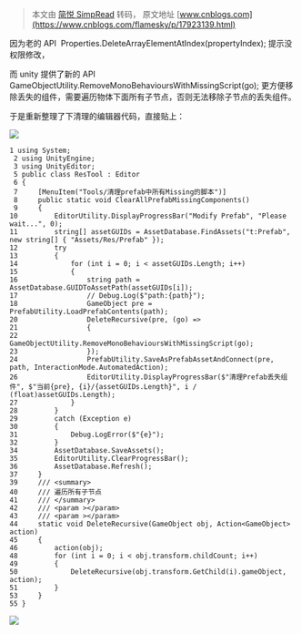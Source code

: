 > 本文由 [简悦 SimpRead](http://ksria.com/simpread/) 转码， 原文地址 [www.cnblogs.com](https://www.cnblogs.com/flamesky/p/17923139.html)

因为老的 API  Properties.DeleteArrayElementAtIndex(propertyIndex); 提示没权限修改，

而 unity 提供了新的 API  GameObjectUtility.RemoveMonoBehavioursWithMissingScript(go); 更方便移除丢失的组件，需要遍历物体下面所有子节点，否则无法移除子节点的丢失组件。

于是重新整理了下清理的编辑器代码，直接贴上：

[![](http://assets.cnblogs.com/images/copycode.gif)](javascript:void(0); "复制代码")

```
1 using System;
 2 using UnityEngine;
 3 using UnityEditor;
 5 public class ResTool : Editor
 6 {
 7     [MenuItem("Tools/清理prefab中所有Missing的脚本")]
 8     public static void ClearAllPrefabMissingComponents()
 9     {
10         EditorUtility.DisplayProgressBar("Modify Prefab", "Please wait...", 0);
11         string[] assetGUIDs = AssetDatabase.FindAssets("t:Prefab", new string[] { "Assets/Res/Prefab" });
12         try
13         {
14             for (int i = 0; i < assetGUIDs.Length; i++)
15             {
16                 string path = AssetDatabase.GUIDToAssetPath(assetGUIDs[i]);
17                 // Debug.Log($"path:{path}");
18                 GameObject pre = PrefabUtility.LoadPrefabContents(path);
20                 DeleteRecursive(pre, (go) =>
21                 {
22                     GameObjectUtility.RemoveMonoBehavioursWithMissingScript(go);
23                 });
24                 PrefabUtility.SaveAsPrefabAssetAndConnect(pre, path, InteractionMode.AutomatedAction);
26                 EditorUtility.DisplayProgressBar($"清理Prefab丢失组件", $"当前{pre}, {i}/{assetGUIDs.Length}", i / (float)assetGUIDs.Length);
27             }
28         }
29         catch (Exception e)
30         {
31             Debug.LogError($"{e}");
32         }
34         AssetDatabase.SaveAssets();
35         EditorUtility.ClearProgressBar();
36         AssetDatabase.Refresh();
37     }
39     /// <summary>
40     /// 遍历所有子节点
41     /// </summary>
42     /// <param ></param>
43     /// <param ></param>
44     static void DeleteRecursive(GameObject obj, Action<GameObject> action)
45     {
46         action(obj);
48         for (int i = 0; i < obj.transform.childCount; i++)
49         {
50             DeleteRecursive(obj.transform.GetChild(i).gameObject, action);
51         }
53     }
55 }
```

[![](http://assets.cnblogs.com/images/copycode.gif)](javascript:void(0); "复制代码")
